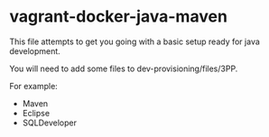 # vagrant-docker-java-maven

This file attempts to get you going with a basic setup ready for java development.


You will need to add some files to dev-provisioning/files/3PP.

For example:

- Maven
- Eclipse
- SQLDeveloper
